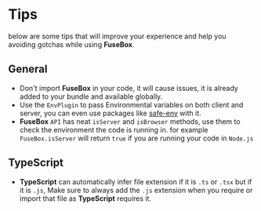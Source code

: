 # Tips

below are some tips that will improve your experience and help you  avoiding gotchas while using **FuseBox**.

## General
* Don't import **FuseBox** in your code, it will cause issues, it is already added to your bundle and available globally.
* Use the `EnvPlugin` to pass Environmental variables on both client and server, you can even use packages like [safe-env](https://www.npmjs.com/package/safe-env) with it.
* **FuseBox** `API` has neat `isServer` and `isBrowser` methods, use them to check the environment the code is running in. for example `FuseBox.isServer` will return `true` if you are running your code in `Node.js`

## TypeScript
* **TypeScript** can automatically infer file extension if it is `.ts` or `.tsx` but if it is `.js`, Make sure to always add the `.js` extension when you require or import that file  as **TypeScript** requires it.
